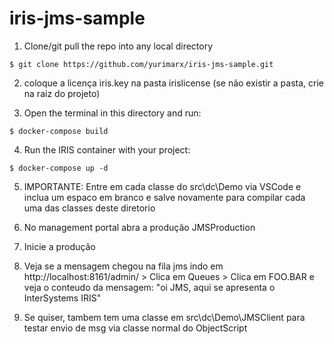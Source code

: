 # iris-jms-sample

1. Clone/git pull the repo into any local directory

```
$ git clone https://github.com/yurimarx/iris-jms-sample.git
```

2. coloque a licença iris.key na pasta irislicense (se não existir a pasta, crie na raiz do projeto)

3. Open the terminal in this directory and run:

```
$ docker-compose build
```

4. Run the IRIS container with your project:

```
$ docker-compose up -d
```

5. IMPORTANTE: Entre em cada classe do src\dc\Demo via VSCode e inclua um espaco em branco e salve novamente para compilar cada uma das classes deste diretorio

6. No management portal abra a produção JMSProduction

7. Inicie a produção

8. Veja se a mensagem chegou na fila jms indo em http://localhost:8161/admin/ > Clica em Queues > Clica em FOO.BAR e veja o conteudo da mensagem: "oi JMS, aqui se apresenta o InterSystems IRIS"

9. Se quiser, tambem tem uma classe em src\dc\Demo\JMSClient para testar envio de msg via classe normal do ObjectScript